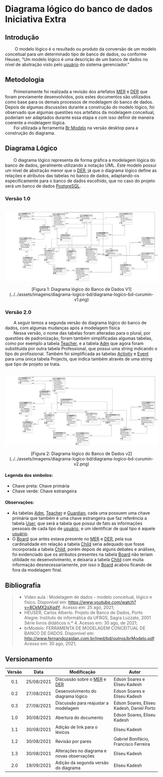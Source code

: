 # Diagrama lógico do banco de dados <br> <span class="rotulo-extra">Iniciativa Extra</span>
 
## Introdução
&emsp;&emsp; O modelo lógico é o resultado ou produto da conversão de um modelo conceitual para um determinado tipo de banco de dados, ou conforme Heuser, “Um modelo lógico é uma descrição de um banco de dados no nível de abstração visto pelo [usuário](/2021.1_G6_Curumim/base/requisitos/modelagem/lexicos/#lexico-usuario) do sistema gerenciador."
 
## Metodologia
&emsp;&emsp;Primeiramente foi realizada a revisão dos artefatos [MER](../modelagem-estatica/MER.md) e [DER](../modelagem-estatica/DER.md) que foram previamente desenvolvidos, pois estes documentos são utilizados como base para os demais processos de modelagem do banco de dados.
Depois de algumas discussões durante a construção do modelo lógico, foi observado que algumas questões nos artefatos da modelagem conceitual, poderiam ser adaptados durante essa etapa e com isso definir de maneira coerente a modelagem lógica.<br>
&emsp;&emsp;Foi utilizada a ferramenta [Br Modelo](http://www.sis4.com/brmodelo/) na versão desktop para a construção do diagrama.
 
## Diagrama Lógico
&emsp;&emsp;O diagrama lógico representa de forma gráfica a modelagem lógica do banco de dados, geralmente utilizando a notação UML. Este modelo possui um nível de abstração menor que o [DER](../modelagem-estatica/DER.md), já que o diagrama lógico define as relações e atributos das tabelas no banco de dados, adaptando-os especificamente para o banco de dados escolhido,  que no caso do projeto será um banco de dados [PostgreSQL](https://www.postgresql.org/).

### Versão 1.0
&emsp;&emsp;
![Diagrama lógico do Banco de Dados](../../assets/imagens/diagrama-logico-bd/diagrama-logico-bd-curumin-v1.png)
<center>[Figura 1: Diagrama lógico do Banco de Dados V1](../../assets/imagens/diagrama-logico-bd/diagrama-logico-bd-curumin-v1.png)</center>

### Versão 2.0
&emsp;&emsp;A seguir temos a segunda versão do diagrama lógico do banco de dados, com algumas mudanças após a modelagem física<br>
&emsp;&emsp;Nessa versão, o nome das tabelas foram alteradas para o plural, por questões de padronização, foram também simplificadas algumas tabelas, como por exemplo a tabela [Teacher](../../../base/requisitos/modelagem/lexicos/#lexico-professor), e a tabela [Adm](../../../base/requisitos/modelagem/lexicos/#lexico-administrador) que agora foram substituida por outra tabela Professional, que possui uma string indicando o tipo do profissional. Também foi simplificada as tabelas [Activity](../../../base/requisitos/modelagem/lexicos/#lexico-atividade) e [Event](../../../base/requisitos/modelagem/lexicos/#lexico-evento) para uma única tabela Projects, que indica também através de uma string que tipo de projeto se trata.

&emsp;&emsp;
![Diagrama lógico do Banco de Dados](../../assets/imagens/diagrama-logico-bd/diagrama-logico-bd-curumin-v2.png)
<center>[Figura 2: Diagrama lógico do Banco de Dados v2](../../assets/imagens/diagrama-logico-bd/diagrama-logico-bd-curumin-v2.png)</center>

 
#### **Legenda dos simbolos**:<br>
- Chave preta: Chave primária
- Chave verde: Chave estrangeira
 
#### **Observações**:<br>
- As tabelas [Adm](/2021.1_G6_Curumim/base/requisitos/modelagem/lexicos/#lexico-administrador), [Teacher](/2021.1_G6_Curumim/base/requisitos/modelagem/lexicos/#lexico-professor) e [Guardian](/2021.1_G6_Curumim/base/requisitos/modelagem/lexicos/#lexico-responsavel), cada uma possuem uma chave primária que também é uma chave estrangeira que faz referência a tabela [User](/2021.1_G6_Curumim/base/requisitos/modelagem/lexicos/#lexico-usuario), que será a tabela que possui de fato as informações pessoais de cada tipo de [usuário](/2021.1_G6_Curumim/base/requisitos/modelagem/lexicos/#lexico-usuario), e um identificar de qual tipo é aquele [usuário](/2021.1_G6_Curumim/base/requisitos/modelagem/lexicos/#lexico-usuario).
- O [Board](/2021.1_G6_Curumim/base/requisitos/modelagem/lexicos/#lexico-mural) que antes estava presente no [MER](../modelagem-estatica/MER.md) e [DER](../modelagem-estatica/DER.md), pela sua cardinalidade em relação a tabela [Child](/2021.1_G6_Curumim/base/requisitos/modelagem/lexicos/#lexico-crianca) seria adequado que fosse incorporada a tabela [Child](/2021.1_G6_Curumim/base/requisitos/modelagem/lexicos/#lexico-crianca), porém depois de alguns debates e análises, foi evidenciado que os atributos presentes na tabela [Board](/2021.1_G6_Curumim/base/requisitos/modelagem/lexicos/#lexico-mural) não teriam utilidade no desenvolvimento, e deixaria a tabela [Child](/2021.1_G6_Curumim/base/requisitos/modelagem/lexicos/#lexico-crianca) com muita informação desnecessariamente, por isso o [Board](/2021.1_G6_Curumim/base/requisitos/modelagem/lexicos/#lexico-mural) acabou ficando de fora da modelagem final.
 
 
## Bibliografia
> - Vídeo aula : Modelagem de dados - modelo conceitual, lógico e físico. Disponível em: <https://www.youtube.com/watch?v=8CkMX2qXgdY>. Acesso em: 25 ago, 2021;
> - HEUSER, Carlos Alberto. Projeto de Banco de Dados, Porto Alegre: Instituto de informática da UFRGS, Sagra Luzzato, 2001 Série livros didáticos n.º 4. Acesso em: 30 ago, de 2021;
> - brModelo: FERRAMENTA DE MODELAGEM CONCEITUAL DE BANCO DE DADOS. Disponível em:
<http://www.fernandozaidan.com.br/ined/bd/outros/brModelo.pdf>. Acesso em: 30 ago, 2021;
 
 
## Versionamento
| Versão | Data | Modificação | Autor |
| :-: | -- | -- | -- |
| 0.1 | 25/08/2021 | Discussão sobre o [MER](../modelagem-estatica/MER.md) e [DER](../modelagem-estatica/DER.md) | Edson Soares e Eliseu Kadesh |
| 0.2 | 27/08/2021 | Desenvolvimento do diagrama lógico   | Edson Soares e Eliseu Kadesh |
| 0.3 | 27/08/2021 | Discussão para reajustar a modelagem | Edson Soares, Eliseu Kadesh, Daniel Porto |
| 1.0 | 30/08/2021 | Abertura do documento          | Edson Soares, Eliseu Kadesh |
| 1.1 | 30/08/2021 | Adição de link para o léxicos  | Eliseu Kadesh |
| 1.2 | 30/08/2021 | Revisão por pares              | Gabriel Bonifácio, Francisco Ferreira |
| 1.3 | 30/08/2021 | Alterações no diagrama e novas observações | Eliseu Kadesh |
| 2.0 | 19/09/2021 | Adição da segunda versão do diagrama | Eliseu Kadesh |